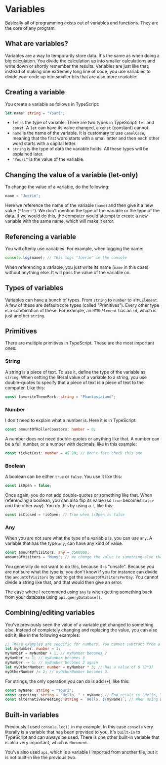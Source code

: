 # Variables
Basically all of programming exists out of variables and functions. They are the core of any program.

## What are variables?
Variables are a way to temporarily store data. It's the same as when doing a big calculation. You divide the calculation up into smaller calculations and write down or shortly remember the results. Variables are just like that; instead of making one extremely long line of code, you use variables to divide your code up into smaller bits that are also more readable.

## Creating a variable
You create a variable as follows in TypeScript:
```ts
let name: string = "Youri";
```

- `let` is the type of variable. There are two types in TypeScript: `let` and `const`. A `let` can have its value changed, a `const` (constant) cannot.
- `name` is the name of the variable. It is customary to use `camelCase`, meaning that the first word starts with a small letter and then each other word starts with a capital letter.
- `string` is the type of data the variable holds. All these types will be explained later.
- `"Youri"` is the value of the variable.

## Changing the value of a variable (let-only)
To change the value of a variable, do the following:
```ts
name = "Joerie";
```

Here we reference the name of the variable (`name`) and then give it a new value (`"Joeri"`). We don't mention the type of the variable or the type of the data. If we would do this, the computer would attempt to create a new variable with the same name, which will make it error.

## Referencing a variable
You will oftenly use variables. For example, when logging the name:
```ts
console.log(name); // This logs "Joerie" in the console
```

When referencing a variable, you just write its name (`name` in this case) without anything else. It will pass the value of the variable on.

## Types of variables
Variables can have a bunch of types. From `string` to `number` to `HTMLElement`. A few of these are default/core types (called "Primitives"). Every other type is a combination of these. For example, an `HTMLElement` has an `id`, which is just another `string`.

## Primitives
There are multiple primitives in TypeScript. These are the most important ones:

### String
A string is a piece of text. To use it, define the type of the variable as `string`. When setting the literal value of a variable to a string, you use double-quotes to specify that a piece of text is a piece of text to the computer. Like this:
```ts
const favoriteThemePark: string = "Phantasialand";
```

### Number
I don't need to explain what a number is. Here it is in TypeScript:
```ts
const amountOfRollerCoasters: number = 8;
```

A number does not need double-quotes or anything like that. A number can be a full number, or a number with decimals, like in this example:
```ts
const ticketCost: number = 49.99; // Don't fact check this one
```

### Boolean
A boolean can be either `true` or `false`. You use it like this:
```ts
const isOpen = false;
```

Once again, you do not add double-quotes or something like that. When referencing a boolean, you can also flip its value (so `true` becomes `false` and the other way). You do this by using a `!`, like this:

```ts
const isClosed = !isOpen; // True when isOpen is false
```

### Any
When you are not sure what the type of a variable is, you can use `any`. A variable that has the type `any`, can have any kind of value.
```ts
const amountOfVisitors: any = 3500000;
amountOfVisitors = "Many"; // We change the value to something else that has a different type. This would give an error if the type was number
```

You generally do not want to do this, because it is "unsafe". Because you are not sure what the type is, you don't know if you for instance can divide the `amountOfVisitors` by `365` to get the `amountOfVisitorsPerDay`. You cannot divide a string like that, and that would then give an error.

The case where I recommend using `any` is when getting something back from your database using `api.queryDatabase()`.

## Combining/editing variables
You've previously seen the value of a variable get changed to something else. Instead of completely changing and replacing the value, you can also edit it, like in the following examples:
```ts
// These examples are specific for numbers. You cannot subtract from a string or boolean.
let myNumber: number = 1;
myNumber = myNumber + 1; // myNumber becomes 2
myNumber += 1; // myNumber becomes 3
myNumber -= 1; // myNumber becomes 2 again
let myOtherNumber: number = myNumber * 3; // Has a value of 6 (2*3)
myOtherNumber /= 2; // myOtherNumber becomes 3.
```

For strings, the only operation you can do is add (`+`), like this:
```ts
const myName: string = "Youri";
const greeting: string = "Hello, " + myName; // End result is "Hello, Youri"
const alternativeGreeting: string = `Hello, ${myName}`; // When using backticks ` you can also insert values like this. This is useful when pasting in HTML or something like that. You can also use double-quotes in these pieces of text.
```

## Built-in variables
Previously I used `console.log()` in my example. In this case `console` very literally is a variable that has been provided to you. It's `built-in` to TypeScript and can always be used. There is one other built-in variable that is also very important, which is `document`.

You've also used `api`, which is a variable I imported from another file, but it is not built-in like the previous two.